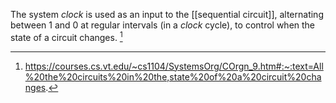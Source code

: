 The system *clock* is used as an input to the [[sequential circuit]], alternating between $1$ and $0$ at regular intervals (in a *clock* cycle), to control when the state of a circuit changes. [^1]

[^1]: https://courses.cs.vt.edu/~cs1104/SystemsOrg/COrgn_9.htm#:~:text=All%20the%20circuits%20in%20the,state%20of%20a%20circuit%20changes.